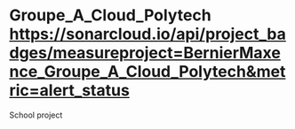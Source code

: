 # Groupe_A_Cloud_Polytech https://sonarcloud.io/api/project_badges/measureproject=BernierMaxence_Groupe_A_Cloud_Polytech&metric=alert_status
School project
